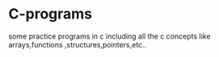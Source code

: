# C-programs
some practice programs in c including all the c concepts like arrays,functions ,structures,pointers,etc..
